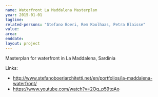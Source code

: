 ```yaml
---
name: Waterfront La Maddalena Masterplan
year: 2015-01-01
tagline:
related-persons: "Stefano Boeri, Rem Koolhaas, Petra Blaisse"
value:
area:
enddate:
layout: project
---
```


Masterplan for waterfront in La Maddalena, Sardinia


Links:
* <http://www.stefanoboeriarchitetti.net/en/portfolios/la-maddalena-waterfront/>
* <https://www.youtube.com/watch?v=2Oq_p59tqAo>
